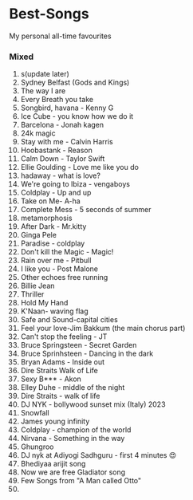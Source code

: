 # Best-Songs
My personal all-time favourites


### Mixed
1. s(update later)
2. Sydney Belfast (Gods and Kings)
3. The way I are
4. Every Breath you take
5. Songbird, havana - Kenny G
6. Ice Cube - you know how we do it
7. Barcelona - Jonah kagen
8. 24k magic
9. Stay with me - Calvin Harris
10. Hoobastank - Reason
12. Calm Down - Taylor Swift
13. Ellie Goulding - Love me like you do
14. hadaway - what is love?
15. We're going to Ibiza - vengaboys
16. Coldplay - Up and up
17. Take on Me- A-ha
18. Complete Mess - 5 seconds of summer
19. metamorphosis
20. After Dark - Mr.kitty
21. Ginga Pele
22. Paradise - coldplay
23. Don't kill the Magic - Magic!
24. Rain over me -  Pitbull
25. I like you - Post Malone
26. Other echoes free running
27. Billie Jean
28. Thriller
29. Hold My Hand
30. K'Naan- waving flag
31. Safe and Sound-capital cities
32. Feel your love-Jim Bakkum (the main chorus part)
33. Can't stop the feeling - JT
34. Bruce Springsteen - Secret Garden
35. Bruce Sprinhsteen - Dancing in the dark
36. Bryan Adams - Inside out
37. Dire Straits Walk of Life
38. Sexy B*** - Akon
39. Elley Duhe - middle of the night
40. Dire Straits - walk of life
41. DJ NYK - bollywood sunset mix (Italy) 2023
42. Snowfall
43. James young infinity
44. Coldplay - champion of the world
45. Nirvana - Something in the way
46. Ghungroo
47. DJ nyk at  Adiyogi Sadhguru - first 4 minutes 😍
48. Bhediyaa arijit song
49. Now we are free Gladiator song
50. Few Songs from "A Man called Otto"
51. 



